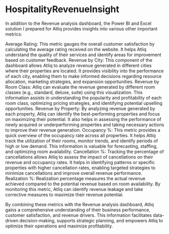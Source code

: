 # HospitalityRevenueInsight
In addition to the Revenue analysis dashboard, the Power BI and Excel solution I prepared for Atliq provides insights into various other important metrics:

Average Rating: This metric gauges the overall customer satisfaction by calculating the average rating received on the website. It helps Atliq understand the quality of their services and identify areas for improvement based on customer feedback.
Revenue by City: This component of the dashboard allows Atliq to analyze revenue generated in different cities where their properties are located. It provides visibility into the performance of each city, enabling them to make informed decisions regarding resource allocation, marketing strategies, and expansion opportunities.
Revenue by Room Class: Atliq can evaluate the revenue generated by different room classes (e.g., standard, deluxe, suite) using this visualization. This information assists in understanding the popularity and profitability of each room class, optimizing pricing strategies, and identifying potential upselling opportunities.
Revenue by Property: By analyzing revenue generated by each property, Atliq can identify the best-performing properties and focus on maximizing their potential. 
It also helps in assessing the performance of newly acquired or underperforming properties and taking necessary actions to improve their revenue generation.
Occupancy %: This metric provides a quick overview of the occupancy rate across all properties. It helps Atliq track the utilization of their rooms, monitor trends, and identify periods of high or low demand. This information is valuable for forecasting, staffing, and optimizing room availability.
Cancellation %: Tracking the percentage of cancellations allows Atliq to assess the impact of cancellations on their revenue and occupancy rates. It helps in identifying patterns or specific properties with higher cancellation rates, enabling targeted strategies to minimize cancellations and improve overall revenue performance.
Realization %: Realization percentage measures the actual revenue achieved compared to the potential revenue based on room availability. By monitoring this metric, Atliq can identify revenue leakage and take corrective measures to maximize their revenue potential.

By combining these metrics with the Revenue analysis dashboard, Atliq gains a comprehensive understanding of their business performance, customer satisfaction, 
and revenue drivers. This information facilitates data-driven decision-making, supports strategic planning, and empowers Atliq to optimize their operations and maximize profitability.
